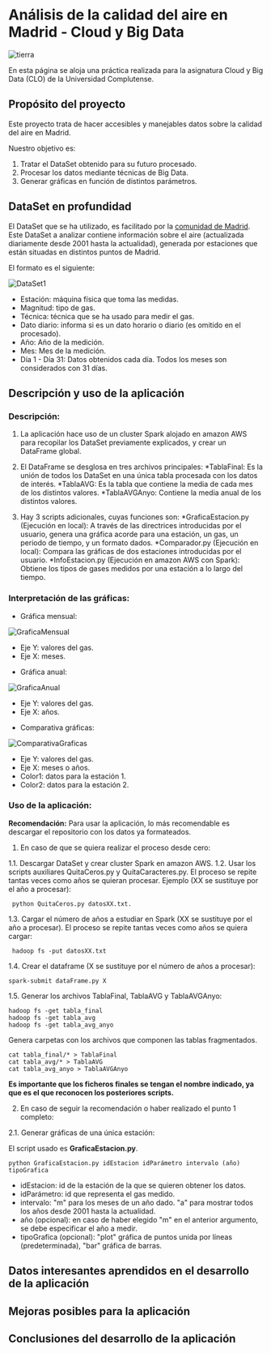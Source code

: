 # Análisis de la calidad del aire en Madrid - Cloud y Big Data

![tierra](http://www.designerspics.com/wp-content/uploads/2014/05/globe_america_large_free_photo.jpg)

En esta página se aloja una práctica realizada para la asignatura Cloud y Big Data (CLO) de la Universidad Complutense. 

## Propósito del proyecto

Este proyecto trata de hacer accesibles y manejables datos sobre la calidad del aire en Madrid.

Nuestro objetivo es:

1. Tratar el DataSet obtenido para su futuro procesado.
2. Procesar los datos mediante técnicas de Big Data.
3. Generar gráficas en función de distintos parámetros.

## DataSet en profundidad

El DataSet que se ha utilizado, es facilitado por la [comunidad de Madrid](http://datos.madrid.es). Este DataSet a analizar contiene información sobre el aire (actualizada diariamente desde 2001 hasta la actualidad), generada por estaciones que están situadas en distintos puntos de Madrid.

El formato es el siguiente:

![DataSet1](https://raw.githubusercontent.com/Wizsmiles/PrCloud/master/resources/dataSet1.PNG)

- Estación: máquina física que toma las medidas.
- Magnitud: tipo de gas.
- Técnica: técnica que se ha usado para medir el gas.
- Dato diario: informa si es un dato horario o diario (es omitido en el procesado).
- Año: Año de la medición.
- Mes: Mes de la medición.
- Día 1 - Día 31: Datos obtenidos cada día. Todos los meses son considerados con 31 días.

## Descripción y uso de la aplicación

### Descripción:

1. La aplicación hace uso de un cluster Spark alojado en amazon AWS para recopilar los DataSet previamente explicados, y crear un DataFrame global. 

2. El DataFrame se desglosa en tres archivos principales: 
  *TablaFinal: Es la unión de todos los DataSet en una única tabla procesada con los datos de interés.
  *TablaAVG: Es la tabla que contiene la media de cada mes de los distintos valores.
  *TablaAVGAnyo: Contiene la media anual de los distintos valores.

3. Hay 3 scripts adicionales, cuyas funciones son: 
  *GraficaEstacion.py (Ejecución en local): A través de las directrices introducidas por el usuario, genera una gráfica acorde para una estación, un gas, un periodo de tiempo, y un formato dados.
  *Comparador.py (Ejecución en local): Compara las gráficas de dos estaciones introducidas por el usuario.
  *InfoEstacion.py (Ejecución en amazon AWS con Spark): Obtiene los tipos de gases medidos por una estación a lo largo del tiempo.  

### Interpretación de las gráficas:

* Gráfica mensual:

![GraficaMensual](https://raw.githubusercontent.com/Wizsmiles/PrCloud/master/resources/GraficaMensual.png)

- Eje Y: valores del gas.
- Eje X: meses.

* Gráfica anual:

![GraficaAnual](https://raw.githubusercontent.com/Wizsmiles/PrCloud/master/resources/GraficaAnual.png)

- Eje Y: valores del gas.
- Eje X: años.

* Comparativa gráficas:

![ComparativaGraficas](https://raw.githubusercontent.com/Wizsmiles/PrCloud/master/resources/comparativa.png)

- Eje Y: valores del gas. 
- Eje X: meses o años. 
- Color1: datos para la estación 1.
- Color2: datos para la estación 2.

### Uso de la aplicación:

**Recomendación:** Para usar la aplicación, lo más recomendable es descargar el repositorio con los datos ya formateados. 

1. En caso de que se quiera realizar el proceso desde cero:

1.1. Descargar DataSet y crear cluster Spark en amazon AWS.
1.2. Usar los scripts auxiliares QuitaCeros.py y QuitaCaracteres.py. El proceso se repite tantas veces como años se quieran procesar. Ejemplo (XX se sustituye por el año a procesar):

```
 python QuitaCeros.py datosXX.txt.
```

1.3. Cargar el número de años a estudiar en Spark (XX se sustituye por el año a procesar). El proceso se repite tantas veces como años se quiera cargar:

```
 hadoop fs -put datosXX.txt
```

1.4. Crear el dataframe (X se sustituye por el número de años a procesar):

```
spark-submit dataFrame.py X
```

1.5. Generar los archivos TablaFinal, TablaAVG y TablaAVGAnyo:

```
hadoop fs -get tabla_final
hadoop fs -get tabla_avg
hadoop fs -get tabla_avg_anyo
```

Genera carpetas con los archivos que componen las tablas fragmentados.

```
cat tabla_final/* > TablaFinal
cat tabla_avg/* > TablaAVG
cat tabla_avg_anyo > TablaAVGAnyo
```
**Es importante que los ficheros finales se tengan el nombre indicado, ya que es el que reconocen los posteriores scripts.**


2. En caso de seguir la recomendación o haber realizado el punto 1 completo:

2.1. Generar gráficas de una única estación:

El script usado es **GraficaEstacion.py**.

```
python GraficaEstacion.py idEstacion idParámetro intervalo (año) tipoGrafica
```

- idEstacion: id de la estación de la que se quieren obtener los datos.
- idParámetro: id que representa el gas medido.
- intervalo: "m" para los meses de un año dado. "a" para mostrar todos los años desde 2001 hasta la actualidad.
- año (opcional): en caso de haber elegido "m" en el anterior argumento, se debe especificar el año a medir.
- tipoGrafica (opcional): "plot" gráfica de puntos unida por líneas (predeterminada), "bar" gráfica de barras. 


## Datos interesantes aprendidos en el desarrollo de la aplicación

## Mejoras posibles para la aplicación

## Conclusiones del desarrollo de la aplicación


